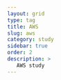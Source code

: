 ```yaml
---
layout: grid
type: tag
title: AWS
slug: aws
category: study
sidebar: true
order: 2
description: >
   AWS study
---
```

